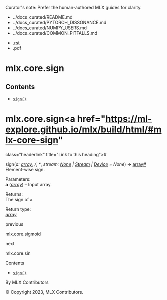 Curator's note: Prefer the human-authored MLX guides for clarity.
- ../docs_curated/README.md
- ../docs_curated/PYTORCH_DISSONANCE.md
- ../docs_curated/NUMPY_USERS.md
- ../docs_curated/COMMON_PITFALLS.md


<div id="main-content" class="bd-main" role="main">

<div class="sbt-scroll-pixel-helper">

</div>

<div class="bd-content">

<div class="bd-article-container">

<div class="bd-header-article d-print-none">

<div class="header-article-items header-article__inner">

<div class="header-article-items__start">

<div class="header-article-item">

<span class="fa-solid fa-bars"></span>

</div>

</div>

<div class="header-article-items__end">

<div class="header-article-item">

<div class="article-header-buttons">

<a href="https://github.com/ml-explore/mlx"
class="btn btn-sm btn-source-repository-button"
data-bs-placement="bottom" data-bs-toggle="tooltip" target="_blank"
title="Source repository"><span class="btn__icon-container"> <em></em>
</span></a>

<div class="dropdown dropdown-download-buttons">

- <a
  href="https://ml-explore.github.io/mlx/build/html/_sources/python/_autosummary/mlx.core.sign.rst"
  class="btn btn-sm btn-download-source-button dropdown-item"
  data-bs-placement="left" data-bs-toggle="tooltip" target="_blank"
  title="Download source file"><span class="btn__icon-container">
  <em></em> </span> <span class="btn__text-container">.rst</span></a>
- <span class="btn__icon-container"> </span>
  <span class="btn__text-container">.pdf</span>

</div>

<span class="btn__icon-container"> </span>

<span class="fa-solid fa-list"></span>

</div>

</div>

</div>

</div>

</div>

<div id="jb-print-docs-body" class="onlyprint">

# mlx.core.sign

<div id="print-main-content">

<div id="jb-print-toc">

<div>

## Contents

</div>

- <a href="https://ml-explore.github.io/mlx/build/html/#mlx.core.sign"
  class="reference internal nav-link"><span class="pre"><code
  class="docutils literal notranslate">sign()</code></span></a>

</div>

</div>

</div>

<div id="searchbox">

</div>

<div id="mlx-core-sign" class="section">

# mlx.core.sign<a href="https://ml-explore.github.io/mlx/build/html/#mlx-core-sign"
class="headerlink" title="Link to this heading">#</a>

<span class="sig-name descname"><span class="pre">sign</span></span><span class="sig-paren">(</span>*<span class="n"><span class="pre">a</span></span><span class="p"><span class="pre">:</span></span><span class="w"> </span><span class="n"><a
href="https://ml-explore.github.io/mlx/build/html/python/_autosummary/mlx.core.array.html#mlx.core.array"
class="reference internal" title="mlx.core.array"><span
class="pre">array</span></a></span>*, *<span class="o"><span class="pre">/</span></span>*, *<span class="o"><span class="pre">\*</span></span>*, *<span class="n"><span class="pre">stream</span></span><span class="p"><span class="pre">:</span></span><span class="w"> </span><span class="n"><a href="https://docs.python.org/3/library/constants.html#None"
class="reference external" title="(in Python v3.13)"><span
class="pre">None</span></a><span class="w"> </span><span class="p"><span class="pre">\|</span></span><span class="w"> </span><a
href="https://ml-explore.github.io/mlx/build/html/python/_autosummary/stream_class.html#mlx.core.Stream"
class="reference internal" title="mlx.core.Stream"><span
class="pre">Stream</span></a><span class="w"> </span><span class="p"><span class="pre">\|</span></span><span class="w"> </span><a
href="https://ml-explore.github.io/mlx/build/html/python/_autosummary/mlx.core.Device.html#mlx.core.Device"
class="reference internal" title="mlx.core.Device"><span
class="pre">Device</span></a></span><span class="w"> </span><span class="o"><span class="pre">=</span></span><span class="w"> </span><span class="default_value"><span class="pre">None</span></span>*<span class="sig-paren">)</span> <span class="sig-return"><span class="sig-return-icon">→</span> <span class="sig-return-typehint"><a
href="https://ml-explore.github.io/mlx/build/html/python/_autosummary/mlx.core.array.html#mlx.core.array"
class="reference internal" title="mlx.core.array"><span
class="pre">array</span></a></span></span><a href="https://ml-explore.github.io/mlx/build/html/#mlx.core.sign"
class="headerlink" title="Link to this definition">#</a>  
Element-wise sign.

Parameters<span class="colon">:</span>  
**a** (<a
href="https://ml-explore.github.io/mlx/build/html/python/_autosummary/mlx.core.array.html#mlx.core.array"
class="reference internal" title="mlx.core.array"><em>array</em></a>) –
Input array.

Returns<span class="colon">:</span>  
The sign of <span class="pre">`a`</span>.

Return type<span class="colon">:</span>  
<a
href="https://ml-explore.github.io/mlx/build/html/python/_autosummary/mlx.core.array.html#mlx.core.array"
class="reference internal" title="mlx.core.array"><em>array</em></a>

</div>

<div class="prev-next-area">

<a
href="https://ml-explore.github.io/mlx/build/html/python/_autosummary/mlx.core.sigmoid.html"
class="left-prev" title="previous page"><em></em></a>

<div class="prev-next-info">

previous

mlx.core.sigmoid

</div>

<a
href="https://ml-explore.github.io/mlx/build/html/python/_autosummary/mlx.core.sin.html"
class="right-next" title="next page"></a>

<div class="prev-next-info">

next

mlx.core.sin

</div>

</div>

</div>

<div class="bd-sidebar-secondary bd-toc">

<div class="sidebar-secondary-items sidebar-secondary__inner">

<div class="sidebar-secondary-item">

<div class="page-toc tocsection onthispage">

Contents

</div>

- <a href="https://ml-explore.github.io/mlx/build/html/#mlx.core.sign"
  class="reference internal nav-link"><span class="pre"><code
  class="docutils literal notranslate">sign()</code></span></a>

</div>

</div>

</div>

</div>

<div class="bd-footer-content__inner container">

<div class="footer-item">

By MLX Contributors

</div>

<div class="footer-item">

© Copyright 2023, MLX Contributors.  

</div>

<div class="footer-item">

</div>

<div class="footer-item">

</div>

</div>

</div>
